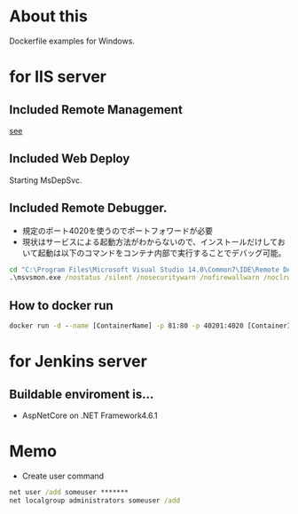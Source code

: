 # About this
Dockerfile examples for Windows.


# for IIS server

## Included Remote Management
[see](https://technet.microsoft.com/ja-jp/library/dn198619.aspx?f=255&MSPPError=-2147217396)

## Included Web Deploy
Starting MsDepSvc.

## Included Remote Debugger.
* 規定のポート4020を使うのでポートフォワードが必要
* 現状はサービスによる起動方法がわからないので、インストールだけしておいて起動は以下のコマンドをコンテナ内部で実行することでデバッグ可能。

```cmd
cd "C:\Program Files\Microsoft Visual Studio 14.0\Common7\IDE\Remote Debugger\x64"
.\msvsmon.exe /nostatus /silent /nosecuritywarn /nofirewallwarn /noclrwarn
```

## How to docker run
```cmd
docker run -d --name [ContainerName] -p 81:80 -p 40201:4020 [ContainerImage]
```

# for Jenkins server

## Buildable enviroment is...
* AspNetCore on .NET Framework4.6.1



# Memo
* Create user command

```cmd
net user /add someuser *******
net localgroup administrators someuser /add
```
